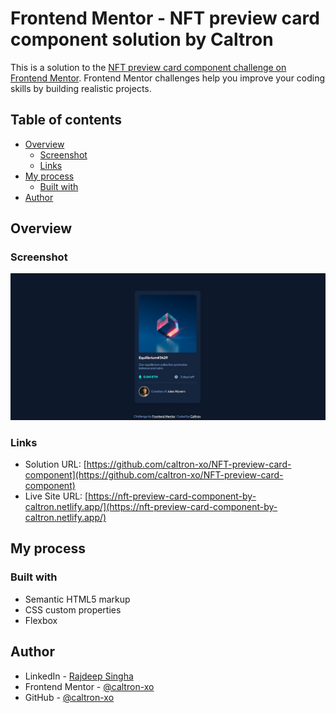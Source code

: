# Frontend Mentor - NFT preview card component solution by Caltron

This is a solution to the [NFT preview card component challenge on Frontend Mentor](https://www.frontendmentor.io/challenges/nft-preview-card-component-SbdUL_w0U). Frontend Mentor challenges help you improve your coding skills by building realistic projects.

## Table of contents

- [Overview](#overview)
  - [Screenshot](#screenshot)
  - [Links](#links)
- [My process](#my-process)
  - [Built with](#built-with)
- [Author](#author)

## Overview

### Screenshot

![](/Screenshot.jpg)

### Links

- Solution URL: [https://github.com/caltron-xo/NFT-preview-card-component](https://github.com/caltron-xo/NFT-preview-card-component)
- Live Site URL: [https://nft-preview-card-component-by-caltron.netlify.app/](https://nft-preview-card-component-by-caltron.netlify.app/)

## My process

### Built with

- Semantic HTML5 markup
- CSS custom properties
- Flexbox

## Author

- LinkedIn - [Rajdeep Singha](https://www.linkedin.com/in/rajdeepsingha/)
- Frontend Mentor - [@caltron-xo](https://www.frontendmentor.io/profile/caltron-xo)
- GitHub - [@caltron-xo](https://github.com/caltron-xo)

